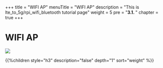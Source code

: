 +++
title = "WIFI AP"
menuTitle = "WIFI AP"
description = "This is lte_to_5g/rpi_wifi_bluetooth tutorial page"
weight = 5 
pre = "<b>3.1. </b>"
chapter = true
+++

# WIFI AP

![](/images/hack4easy/5G_wifi_spectrum_simulator.png)

{{%children style="h3" description="false" depth="1" sort="weight" %}}
